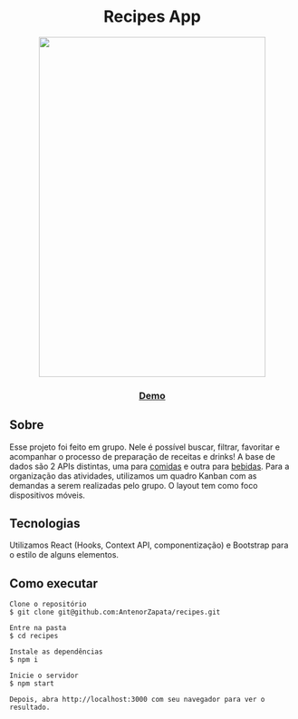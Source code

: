                             
<h1 align="center">Recipes App </h1>

<p align="center">     
<img src="https://github.com/AntenorZapata/recipes/blob/master/src/images/recipes-app.gif?raw=true" width="400" height="600"/>
</p>
  
<h3 align="center"> 
<a href="https://agitated-bell-17c42f.netlify.app/">Demo</a>
</h3>

## Sobre
Esse projeto foi feito em grupo. Nele é possível buscar, filtrar, favoritar e acompanhar o processo de preparação de receitas e drinks!
A base de dados são 2 APIs distintas, uma para [comidas](https://www.themealdb.com/) e outra para [bebidas](https://www.thecocktaildb.com/api.php).
Para a organização das atividades, utilizamos um quadro Kanban com as demandas a serem realizadas pelo grupo.
O layout tem como foco dispositivos móveis. 


## Tecnologias

Utilizamos React (Hooks, Context API, componentização) e Bootstrap para o estilo de alguns elementos. 

## Como executar

    Clone o repositório
    $ git clone git@github.com:AntenorZapata/recipes.git

    Entre na pasta  
    $ cd recipes

    Instale as dependências
    $ npm i

    Inicie o servidor
    $ npm start
   
    Depois, abra http://localhost:3000 com seu navegador para ver o resultado.

